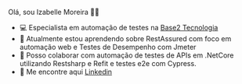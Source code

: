Olá, sou Izabelle Moreira 👋👋

- 💻 Especialista em automação de testes na <a href="https://www.base2.com.br/" rel="nofollow">Base2 Tecnologia</a>
- 🌱 Atualmente estou aprendendo sobre RestAssured com foco em automação web e Testes de Desempenho com Jmeter
- 💞️ Posso colaborar com automação de testes de APIs em .NetCore utilizando Restsharp e Refit e testes e2e com Cypress.
- 🔎 Me encontre aqui <a href="https://www.linkedin.com/in/izabelle-moreira/" rel="nofollow">Linkedin</a>

<!---
izabellepaixaomoreira/izabellepaixaomoreira is a ✨ special ✨ repository because its `README.md` (this file) appears on your GitHub profile.
You can click the Preview link to take a look at your changes.
--->

